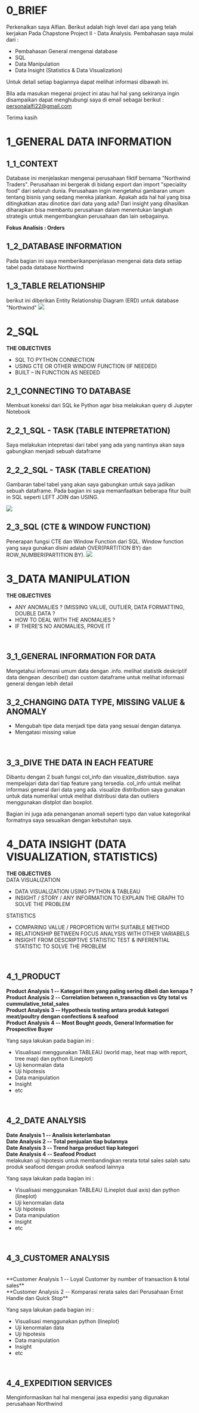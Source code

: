 # **0_BRIEF**
Perkenalkan saya Alfian. Berikut adalah high level dari apa yang telah kerjakan Pada Chapstone Project II - Data Analysis. Pembahasan saya mulai dari : 
* Pembahasan General mengenai database
* SQL
* Data Manipulation
* Data Insight (Statistics & Data Visualization)

Untuk detail setiap bagiannya dapat melihat informasi dibawah ini. 

Bila ada masukan megenai project ini atau hal hal yang sekiranya ingin disampaikan dapat menghubungi saya di email sebagai berikut : personalalfi22@gmail.com

Terima kasih

# **1_GENERAL DATA INFORMATION**

## **1_1_CONTEXT**

Database ini menjelaskan mengenai perusahaan fiktif bernama "Northwind Traders". Perusahaan ini bergerak di bidang export dan import "speciality food" dari seluruh dunia. Perusahaan ingin mengetahui gambaran umum tentang bisnis yang sedang mereka jalankan. Apakah ada hal hal yang bisa ditingkatkan atau dinotice dari data yang ada? Dari insight yang dihasilkan diharapkan bisa membantu perusahaan dalam menentukan langkah strategis untuk mengembangkan perusahaan dan lain sebagainya.
<br>

**Fokus Analisis : Orders**

## **1_2_DATABASE INFORMATION**

Pada bagian ini saya memberikanpenjelasan mengenai data data setiap tabel pada database Northwind

## **1_3_TABLE RELATIONSHIP** 

berikut ini diberikan Entity Relationship Diagram (ERD) untuk database "Northwind"
![](image/Northwind%20ERD.png)
<br>

# **2_SQL**
**THE OBJECTIVES**
* SQL TO PYTHON CONNECTION
* USING CTE OR OTHER WINDOW FUNCTION (IF NEEDED)
* BUILT – IN FUNCTION AS NEEDED

## **2_1_CONNECTING TO DATABASE**
Membuat koneksi dari SQL ke Python agar bisa melakukan query di Jupyter Notebook
<br>

## **2_2_1_SQL - TASK (TABLE INTEPRETATION)**
Saya melakukan intepretasi dari tabel yang ada yang nantinya akan saya gabungkan menjadi sebuah dataframe
<br>

## **2_2_2_SQL - TASK (TABLE CREATION)**
Gambaran tabel tabel yang akan saya gabungkan untuk saya jadikan sebuah dataframe. Pada bagian ini saya memanfaatkan beberapa fitur built in SQL seperti LEFT JOIN dan USING.

![](image/sql%20dataframe%20composition%201.jpg)
<br>

## **2_3_SQL (CTE & WINDOW FUNCTION)**
Penerapan fungsi CTE dan Window Function dari SQL. Window function yang saya gunakan disini adalah OVER(PARTITION BY) dan ROW_NUMBER(PARTITION BY).
![](image/sql%20dataframe%20composition%202.jpg)
<br>

# **3_DATA MANIPULATION**
**THE OBJECTIVES**
* ANY ANOMALIES ? (MISSING VALUE, OUTLIER, DATA FORMATTING, DOUBLE DATA ? 
* HOW TO DEAL WITH THE ANOMALIES ? 
* IF THERE’S NO ANOMALIES, PROVE IT 
<br>

## **3_1_GENERAL INFORMATION FOR DATA**
Mengetahui informasi umum data dengan .info. melihat statistik deskriptif data dengean .describe() dan custom dataframe untuk melihat informasi general dengan lebih detail
<br>

## **3_2_CHANGING DATA TYPE, MISSING VALUE & ANOMALY**
* Mengubah tipe data menjadi tipe data yang sesuai dengan datanya. 
* Mengatasi missing value
<br>

## **3_3_DIVE THE DATA IN EACH FEATURE**
Dibantu dengan 2 buah fungsi col_info dan visualize_distribution. saya mempelajari data dari tiap feature yang tersedia. col_info untuk melihat informasi general dari data yang ada. visualize distribution saya gunakan untuk data numerikal untuk melihat distribusi data dan outliers menggunakan distplot dan boxplot.

Bagian ini juga ada penanganan anomali seperti typo dan value kategorikal formatnya saya sesuaikan dengan kebutuhan saya.
<br>

# **4_DATA INSIGHT (DATA VISUALIZATION, STATISTICS)**
**THE OBJECTIVES**
<br>
DATA VISUALIZATION
* DATA VISUALIZATION USING PYTHON & TABLEAU
* INSIGHT / STORY / ANY INFORMATION TO EXPLAIN THE GRAPH TO SOLVE THE PROBLEM

STATISTICS
* COMPARING VALUE / PROPORTION WITH SUITABLE METHOD
* RELATIONSHIP BETWEEN FOCUS ANALYSIS WITH OTHER VARIABELS
* INSIGHT FROM DESCRIPTIVE STATISTIC TEST & INFERENTIAL STATISTIC TO SOLVE THE PROBLEM
<br>

## 4_1_PRODUCT
**Product Analysis 1 -- Kategori item yang paling sering dibeli dan kenapa ?**
<br>
**Product Analysis 2 -- Correlation between n_transaction vs Qty total vs cummulative_total_sales**
<br>
**Product Analysis 3 -- Hypothesis testing antara produk kategori meat/poultry dengan confections & seafood**
<br>
**Product Analysis 4 -- Most Bought *goods*, General Information for Prospective Buyer**

Yang saya lakukan pada bagian ini : 
* Visualisasi menggunakan TABLEAU (world map, heat map with report, tree map) dan python (Lineplot)
* Uji kenormalan data
* Uji hipotesis
* Data manipulation
* Insight
* etc
<br>

## 4_2_DATE ANALYSIS
**Date Analysis 1 -- Analisis keterlambatan**
<br>
**Date Analysis 2 -- Total penjualan tiap bulannya**
<br>
**Date Analysis 3 -- Trend harga product tiap kategori**
<br>
**Date Analysis 4 -- Seafood Product**
<br>
melakukan uji hipotesis untuk membandingkan rerata total sales salah satu produk seafood dengan produk seafood lainnya


Yang saya lakukan pada bagian ini : 
* Visualisasi menggunakan TABLEAU (Lineplot dual axis) dan python (lineplot)
* Uji kenormalan data
* Uji hipotesis
* Data manipulation
* Insight
* etc
<br>

## 4_3_CUSTOMER ANALYSIS
<br>
**Customer Analysis 1 -- Loyal Customer by number of transaction & total sales**
<br>
**Customer Analysis 2 -- Komparasi rerata sales dari Perusahaan Ernst Handle dan Quick Stop**
<br>

Yang saya lakukan pada bagian ini : 
* Visualisasi menggunakan python (lineplot)
* Uji kenormalan data
* Uji hipotesis
* Data manipulation
* Insight
* etc
<br>

## 4_4_EXPEDITION SERVICES
Menginformasikan hal hal mengenai jasa expedisi yang digunakan perusahaan Northwind
